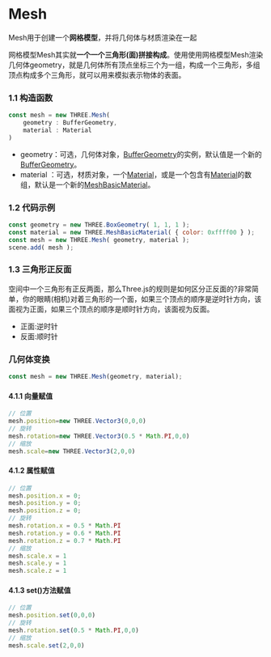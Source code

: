 # Mesh

Mesh用于创建一个**网格模型**，并将几何体与材质渲染在一起

网格模型Mesh其实就**一个一个三角形(面)拼接构成**。使用使用网格模型Mesh渲染几何体geometry，就是几何体所有顶点坐标三个为一组，构成一个三角形，多组顶点构成多个三角形，就可以用来模拟表示物体的表面。

### 1.1 构造函数

```js
const mesh = new THREE.Mesh( 
    geometry : BufferGeometry, 
    material : Material 
)
```

- geometry：可选，几何体对象，[BufferGeometry](https://threejs.org/docs/index.html#api/zh/core/BufferGeometry)的实例，默认值是一个新的[BufferGeometry](https://threejs.org/docs/index.html#api/zh/core/BufferGeometry)。
- material ：可选，材质对象，一个[Material](https://threejs.org/docs/index.html#api/zh/materials/Material)，或是一个包含有[Material](https://threejs.org/docs/index.html#api/zh/materials/Material)的数组，默认是一个新的[MeshBasicMaterial](https://threejs.org/docs/index.html#api/zh/materials/MeshBasicMaterial)。

### 1.2 代码示例

```js
const geometry = new THREE.BoxGeometry( 1, 1, 1 );
const material = new THREE.MeshBasicMaterial( { color: 0xffff00 } );
const mesh = new THREE.Mesh( geometry, material );
scene.add( mesh );
```



### 1.3 三角形正反面

空间中一个三角形有正反两面，那么Three.js的规则是如何区分正反面的?非常简单，你的眼睛(相机)对着三角形的一个面，如果三个顶点的顺序是逆时针方向，该面视为正面，如果三个顶点的顺序是顺时针方向，该面视为反面。

- 正面:逆时针
- 反面:顺时针



### 几何体变换

```js 
const mesh = new THREE.Mesh(geometry, material);
```

#### 4.1.1 向量赋值

```js
// 位置
mesh.position=new THREE.Vector3(0,0,0)
// 旋转
mesh.rotation=new THREE.Vector3(0.5 * Math.PI,0,0)
// 缩放
mesh.scale=new THREE.Vector3(2,0,0)
```



#### 4.1.2 属性赋值

```js
// 位置
mesh.position.x = 0;
mesh.position.y = 0;
mesh.position.z = 0;
// 旋转
mesh.rotation.x = 0.5 * Math.PI
mesh.rotation.y = 0.6 * Math.PI
mesh.rotation.z = 0.7 * Math.PI
// 缩放
mesh.scale.x = 1
mesh.scale.y = 1
mesh.scale.z = 1
```



#### 4.1.3 set()方法赋值

```js
// 位置
mesh.position.set(0,0,0)
// 旋转
mesh.rotation.set(0.5 * Math.PI,0,0)
// 缩放
mesh.scale.set(2,0,0)
```

